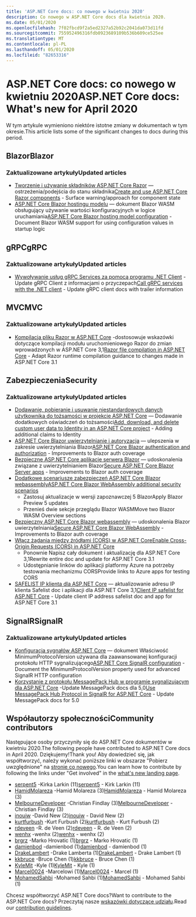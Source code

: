 ```yaml
---
title: 'ASP.NET Core docs: co nowego w kwietniu 2020'
description: Co nowego w ASP.NET Core docs dla kwietnia 2020.
ms.date: 05/01/2020
ms.openlocfilehash: 7f02fbcd9f2a5ed2327a52b92c2041da073d11fd
ms.sourcegitcommit: 755952496316fdb0923689109b536b609ce525ee
ms.translationtype: MT
ms.contentlocale: pl-PL
ms.lasthandoff: 05/01/2020
ms.locfileid: "82653316"
---
```

# <a name="aspnet-core-docs-whats-new-for-april-2020"></a><span data-ttu-id="e3ee7-103">ASP.NET Core docs: co nowego w kwietniu 2020</span><span class="sxs-lookup"><span data-stu-id="e3ee7-103">ASP.NET Core docs: What's new for April 2020</span></span>

<span data-ttu-id="e3ee7-104">W tym artykule wymieniono niektóre istotne zmiany w dokumentach w tym okresie.</span><span class="sxs-lookup"><span data-stu-id="e3ee7-104">This article lists some of the significant changes to docs during this period.</span></span>

## <a name="blazor"></a><span data-ttu-id="e3ee7-105">Blazor</span><span class="sxs-lookup"><span data-stu-id="e3ee7-105">Blazor</span></span>

### <a name="updated-articles"></a><span data-ttu-id="e3ee7-106">Zaktualizowane artykuły</span><span class="sxs-lookup"><span data-stu-id="e3ee7-106">Updated articles</span></span>

- <span data-ttu-id="e3ee7-107">[Tworzenie i używanie składników ASP.NET Core Razor](../blazor/components.md) — ostrzeżenia/podejścia do stanu składnika</span><span class="sxs-lookup"><span data-stu-id="e3ee7-107">[Create and use ASP.NET Core Razor components](../blazor/components.md) - Surface warning/approach for component state</span></span>
- <span data-ttu-id="e3ee7-108">[ASP.NET Core Blazor hostingu modelu](../blazor/hosting-model-configuration.md) — dokument Blazor WASM obsługujący używanie wartości konfiguracyjnych w logice uruchamiania</span><span class="sxs-lookup"><span data-stu-id="e3ee7-108">[ASP.NET Core Blazor hosting model configuration](../blazor/hosting-model-configuration.md) - Document Blazor WASM support for using configuration values in startup logic</span></span>

## <a name="grpc"></a><span data-ttu-id="e3ee7-109">gRPC</span><span class="sxs-lookup"><span data-stu-id="e3ee7-109">gRPC</span></span>

### <a name="updated-articles"></a><span data-ttu-id="e3ee7-110">Zaktualizowane artykuły</span><span class="sxs-lookup"><span data-stu-id="e3ee7-110">Updated articles</span></span>

- <span data-ttu-id="e3ee7-111">[Wywoływanie usług gRPC Services za pomocą programu .NET Client](../grpc/client.md) -Update gRPC Client z informacjami o przyczepach</span><span class="sxs-lookup"><span data-stu-id="e3ee7-111">[Call gRPC services with the .NET client](../grpc/client.md) - Update gRPC client docs with trailer information</span></span>

## <a name="mvc"></a><span data-ttu-id="e3ee7-112">MVC</span><span class="sxs-lookup"><span data-stu-id="e3ee7-112">MVC</span></span>

### <a name="updated-articles"></a><span data-ttu-id="e3ee7-113">Zaktualizowane artykuły</span><span class="sxs-lookup"><span data-stu-id="e3ee7-113">Updated articles</span></span>

- <span data-ttu-id="e3ee7-114">[Kompilacja pliku Razor w ASP.NET Core](../mvc/views/view-compilation.md) -dostosowuje wskazówki dotyczące kompilacji modułu uruchomieniowego Razor do zmian wprowadzonych w ASP.NET Core 3,1</span><span class="sxs-lookup"><span data-stu-id="e3ee7-114">[Razor file compilation in ASP.NET Core](../mvc/views/view-compilation.md) - Adapt Razor runtime compilation guidance to changes made in ASP.NET Core 3.1</span></span>

## <a name="security"></a><span data-ttu-id="e3ee7-115">Zabezpieczenia</span><span class="sxs-lookup"><span data-stu-id="e3ee7-115">Security</span></span>

### <a name="updated-articles"></a><span data-ttu-id="e3ee7-116">Zaktualizowane artykuły</span><span class="sxs-lookup"><span data-stu-id="e3ee7-116">Updated articles</span></span>

- <span data-ttu-id="e3ee7-117">[Dodawanie, pobieranie i usuwanie niestandardowych danych użytkownika do tożsamości w projekcie ASP.NET Core](../security/authentication/add-user-data.md) — Dodawanie dodatkowych oświadczeń do tożsamości</span><span class="sxs-lookup"><span data-stu-id="e3ee7-117">[Add, download, and delete custom user data to Identity in an ASP.NET Core project](../security/authentication/add-user-data.md) - Adding additional claims to Identity</span></span>
- <span data-ttu-id="e3ee7-118">[ASP.NET Core Blazor uwierzytelnianie i autoryzacja](../security/blazor/index.md) — ulepszenia w zakresie uwierzytelniania Blazor</span><span class="sxs-lookup"><span data-stu-id="e3ee7-118">[ASP.NET Core Blazor authentication and authorization](../security/blazor/index.md) - Improvements to Blazor auth coverage</span></span>
- <span data-ttu-id="e3ee7-119">[Bezpieczne ASP.NET Core aplikacje serwera Blazor](../security/blazor/server.md) — udoskonalenia związane z uwierzytelnianiem Blazor</span><span class="sxs-lookup"><span data-stu-id="e3ee7-119">[Secure ASP.NET Core Blazor Server apps](../security/blazor/server.md) - Improvements to Blazor auth coverage</span></span>
- [<span data-ttu-id="e3ee7-120">Dodatkowe scenariusze zabezpieczeń ASP.NET Core Blazor webassembly</span><span class="sxs-lookup"><span data-stu-id="e3ee7-120">ASP.NET Core Blazor WebAssembly additional security scenarios</span></span>](../security/blazor/webassembly/additional-scenarios.md)
  - <span data-ttu-id="e3ee7-121">Zastosuj aktualizacje w wersji zapoznawczej 5 Blazor</span><span class="sxs-lookup"><span data-stu-id="e3ee7-121">Apply Blazor Preview 5 updates</span></span>
  - <span data-ttu-id="e3ee7-122">Przenieś dwie sekcje przeglądu Blazor WASM</span><span class="sxs-lookup"><span data-stu-id="e3ee7-122">Move two Blazor WASM Overview sections</span></span>
- <span data-ttu-id="e3ee7-123">[Bezpieczny ASP.NET Core Blazor webassembly](../security/blazor/webassembly/index.md) — udoskonalenia Blazor uwierzytelniania</span><span class="sxs-lookup"><span data-stu-id="e3ee7-123">[Secure ASP.NET Core Blazor WebAssembly](../security/blazor/webassembly/index.md) - Improvements to Blazor auth coverage</span></span>
- [<span data-ttu-id="e3ee7-124">Włącz żądania między źródłami (CORS) w ASP.NET Core</span><span class="sxs-lookup"><span data-stu-id="e3ee7-124">Enable Cross-Origin Requests (CORS) in ASP.NET Core</span></span>](../security/cors.md)
  - <span data-ttu-id="e3ee7-125">Ponownie Napisz cały dokument i aktualizację dla ASP.NET Core 3,1</span><span class="sxs-lookup"><span data-stu-id="e3ee7-125">Rewrite entire doc and update for ASP.NET Core 3.1</span></span>
  - <span data-ttu-id="e3ee7-126">Udostępnianie linków do aplikacji platformy Azure na potrzeby testowania mechanizmu CORS</span><span class="sxs-lookup"><span data-stu-id="e3ee7-126">Provide links to Azure apps for testing CORS</span></span>
- <span data-ttu-id="e3ee7-127">[SAFELIST IP klienta dla ASP.NET Core](../security/ip-safelist.md) — aktualizowanie adresu IP klienta Safelist doc i aplikacji dla ASP.NET Core 3,1</span><span class="sxs-lookup"><span data-stu-id="e3ee7-127">[Client IP safelist for ASP.NET Core](../security/ip-safelist.md) - Update client IP address safelist doc and app for ASP.NET Core 3.1</span></span>

## <a name="signalr"></a><span data-ttu-id="e3ee7-128">SignalR</span><span class="sxs-lookup"><span data-stu-id="e3ee7-128">SignalR</span></span>

### <a name="updated-articles"></a><span data-ttu-id="e3ee7-129">Zaktualizowane artykuły</span><span class="sxs-lookup"><span data-stu-id="e3ee7-129">Updated articles</span></span>

- <span data-ttu-id="e3ee7-130">[Konfiguracja sygnałów ASP.NET Core](../signalr/configuration.md) — dokument Właściwość MinimumProtocolVersion używana dla zaawansowanej konfiguracji protokołu HTTP sygnalizującego</span><span class="sxs-lookup"><span data-stu-id="e3ee7-130">[ASP.NET Core SignalR configuration](../signalr/configuration.md) - Document the MinimumProtocolVersion property used for advanced SignalR HTTP configuration</span></span>
- <span data-ttu-id="e3ee7-131">[Korzystanie z protokołu MessagePack Hub w programie sygnalizującym dla ASP.NET Core](../signalr/messagepackhubprotocol.md) -Update MessagePack docs dla 5,0</span><span class="sxs-lookup"><span data-stu-id="e3ee7-131">[Use MessagePack Hub Protocol in SignalR for ASP.NET Core](../signalr/messagepackhubprotocol.md) - Update MessagePack docs for 5.0</span></span>

## <a name="community-contributors"></a><span data-ttu-id="e3ee7-132">Współautorzy społeczności</span><span class="sxs-lookup"><span data-stu-id="e3ee7-132">Community contributors</span></span>

<span data-ttu-id="e3ee7-133">Następujące osoby przyczyniły się do ASP.NET Core dokumentów w kwietniu 2020.</span><span class="sxs-lookup"><span data-stu-id="e3ee7-133">The following people have contributed to ASP.NET Core docs in April 2020.</span></span> <span data-ttu-id="e3ee7-134">Dziękujemy!</span><span class="sxs-lookup"><span data-stu-id="e3ee7-134">Thank you!</span></span> <span data-ttu-id="e3ee7-135">Aby dowiedzieć się, jak współtworzyć, należy wykonać poniższe linki w obszarze "Pobierz uwzględnione" na [stronie co nowego](index.yml).</span><span class="sxs-lookup"><span data-stu-id="e3ee7-135">You can learn how to contribute by following the links under "Get involved" in the [what's new landing page](index.yml).</span></span>

- <span data-ttu-id="e3ee7-136">[serpent5](https://github.com/serpent5) -Kirka Larkin (11)</span><span class="sxs-lookup"><span data-stu-id="e3ee7-136">[serpent5](https://github.com/serpent5) - Kirk Larkin (11)</span></span>
- <span data-ttu-id="e3ee7-137">[HamidMolareza](https://github.com/HamidMolareza) -Hamid Molareza (3)</span><span class="sxs-lookup"><span data-stu-id="e3ee7-137">[HamidMolareza](https://github.com/HamidMolareza) - Hamid Molareza (3)</span></span>
- <span data-ttu-id="e3ee7-138">[MelbourneDeveloper](https://github.com/MelbourneDeveloper) -Christian Findlay (3)</span><span class="sxs-lookup"><span data-stu-id="e3ee7-138">[MelbourneDeveloper](https://github.com/MelbourneDeveloper) - Christian Findlay (3)</span></span>
- <span data-ttu-id="e3ee7-139">[inouiw](https://github.com/inouiw) -David New (2)</span><span class="sxs-lookup"><span data-stu-id="e3ee7-139">[inouiw](https://github.com/inouiw) - David New (2)</span></span>
- <span data-ttu-id="e3ee7-140">[kurtfurbush](https://github.com/kurtfurbush) -Kurt Furbush (2)</span><span class="sxs-lookup"><span data-stu-id="e3ee7-140">[kurtfurbush](https://github.com/kurtfurbush) - Kurt Furbush (2)</span></span>
- <span data-ttu-id="e3ee7-141">[rdeveen](https://github.com/rdeveen) -R. de Veen (2)</span><span class="sxs-lookup"><span data-stu-id="e3ee7-141">[rdeveen](https://github.com/rdeveen) - R. de Veen (2)</span></span>
- <span data-ttu-id="e3ee7-142">[wenhx](https://github.com/wenhx) -wenhx (2)</span><span class="sxs-lookup"><span data-stu-id="e3ee7-142">[wenhx](https://github.com/wenhx) - wenhx (2)</span></span>
- <span data-ttu-id="e3ee7-143">[brgrz](https://github.com/brgrz) -Marko Hrovatic (1)</span><span class="sxs-lookup"><span data-stu-id="e3ee7-143">[brgrz](https://github.com/brgrz) - Marko Hrovatic (1)</span></span>
- <span data-ttu-id="e3ee7-144">[damienbod](https://github.com/damienbod) -damienbod (1)</span><span class="sxs-lookup"><span data-stu-id="e3ee7-144">[damienbod](https://github.com/damienbod) - damienbod (1)</span></span>
- <span data-ttu-id="e3ee7-145">[DrakeLambert](https://github.com/DrakeLambert) -Drake Lamberta (1)</span><span class="sxs-lookup"><span data-stu-id="e3ee7-145">[DrakeLambert](https://github.com/DrakeLambert) - Drake Lambert (1)</span></span>
- <span data-ttu-id="e3ee7-146">[kkbruce](https://github.com/kkbruce) -Bruce Chen (1)</span><span class="sxs-lookup"><span data-stu-id="e3ee7-146">[kkbruce](https://github.com/kkbruce) - Bruce Chen (1)</span></span>
- <span data-ttu-id="e3ee7-147">[KyleMit](https://github.com/KyleMit) -Kyle (1)</span><span class="sxs-lookup"><span data-stu-id="e3ee7-147">[KyleMit](https://github.com/KyleMit) - Kyle (1)</span></span>
- <span data-ttu-id="e3ee7-148">[Marcel0024](https://github.com/Marcel0024) -Marcelowi (1)</span><span class="sxs-lookup"><span data-stu-id="e3ee7-148">[Marcel0024](https://github.com/Marcel0024) - Marcel (1)</span></span>
- <span data-ttu-id="e3ee7-149">[MohamedSahbi](https://github.com/MohamedSahbi) -Mohamed Sahbi (1)</span><span class="sxs-lookup"><span data-stu-id="e3ee7-149">[MohamedSahbi](https://github.com/MohamedSahbi) - Mohamed Sahbi (1)</span></span>

<span data-ttu-id="e3ee7-150">Chcesz współtworzyć ASP.NET Core docs?</span><span class="sxs-lookup"><span data-stu-id="e3ee7-150">Want to contribute to the ASP.NET Core docs?</span></span> <span data-ttu-id="e3ee7-151">Przeczytaj nasze [wskazówki dotyczące udziału](https://github.com/dotnet/AspNetCore.Docs/blob/master/CONTRIBUTING.md).</span><span class="sxs-lookup"><span data-stu-id="e3ee7-151">Read our [contribution guidelines](https://github.com/dotnet/AspNetCore.Docs/blob/master/CONTRIBUTING.md).</span></span>
